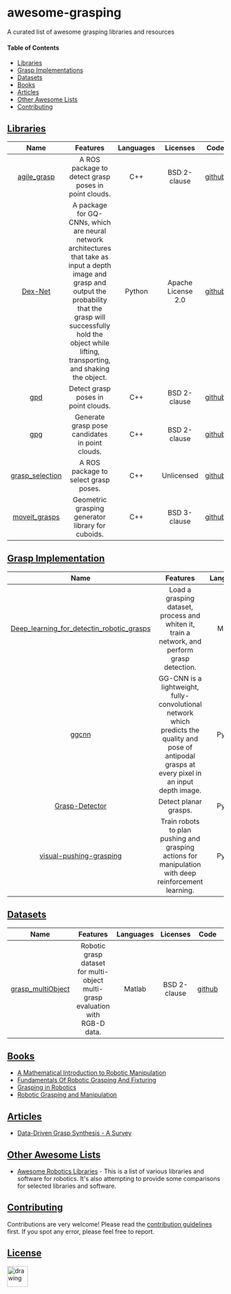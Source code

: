 # awesome-grasping
A curated list of awesome grasping libraries and resources

#### Table of Contents
* [Libraries](#libraries)
* [Grasp Implementations](#implementations)
* [Datasets](#datssets)
* [Books](#books)
* [Articles](#articles)
* [Other Awesome Lists](#other-awesome-lists)
* [Contributing](#contributing)

## [Libraries](#libraries)

| Name | Features | Languages | Licenses | Code | Popularity |
|:----:|:--------:|:---------:|:--------:|:----:|:----------:|
| [agile_grasp](https://github.com/atenpas/agile_grasp) | A ROS package to detect grasp poses in point clouds. | C++ | BSD 2-clause | [github](https://github.com/atenpas/agile_grasp) | ![agile_grasp2](https://img.shields.io/github/stars/atenpas/agile_grasp.svg?style=social&label=Star&maxAge=2592000) |
| [Dex-Net](https://berkeleyautomation.github.io/gqcnn/) | A package for GQ-CNNs, which are neural network architectures that take as input a depth image and grasp and output the probability that the grasp will successfully hold the object while lifting, transporting, and shaking the object. | Python | Apache License 2.0 | [github](https://github.com/BerkeleyAutomation/dex-net) | ![dex-net](https://img.shields.io/github/stars/BerkeleyAutomation/dex-net.svg?style=social&label=Star&maxAge=2592000)|
| [gpd](https://github.com/atenpas/gpd) | Detect grasp poses in point clouds. | C++ | BSD 2-clause | [github](https://github.com/atenpas/gpd) | ![gpd](https://img.shields.io/github/stars/atenpas/gpd.svg?style=social&label=Star&maxAge=2592000)|
| [gpg](https://github.com/atenpas/gpg) | Generate grasp pose candidates in point clouds. | C++ | BSD 2-clause | [github](https://github.com/atenpas/gpg) | ![gpg](https://img.shields.io/github/stars/atenpas/gpg.svg?style=social&label=Star&maxAge=2592000)|
| [grasp_selection](https://github.com/atenpas/grasp_selection) | A ROS package to select grasp poses. | C++ | Unlicensed | [github](https://github.com/atenpas/grasp_selectiongpg) | ![grasp_selection](https://img.shields.io/github/stars/atenpas/grasp_selection.svg?style=social&label=Star&maxAge=2592000)|
| [moveit_grasps](https://github.com/PickNikRobotics/moveit_grasps) | Geometric grasping generator library for cuboids. | C++ | BSD 3-clause | [github](https://github.com/PickNikRobotics/moveit_grasps) | ![moveit_grasps](https://img.shields.io/github/stars/PickNikRobotics/moveit_grasps.svg?style=social&label=Star&maxAge=2592000)|

## [Grasp Implementation](#implementations)

| Name | Features | Languages | Licenses | Code | Popularity |
|:----:|:--------:|:---------:|:--------:|:----:|:----------:|
| [Deep_learning_for_detectin_robotic_grasps](https://github.com/mirsking/Deep_learning_for_detectin_robotic_grasps) | Load a grasping dataset, process and whiten it, train a network, and perform grasp detection. | Matlab | Unlicensed | [github](https://github.com/mirsking/Deep_learning_for_detectin_robotic_grasps) | ![Grasp-Detector](https://img.shields.io/github/stars/mirsking/Deep_learning_for_detectin_robotic_grasps.svg?style=social&label=Star&maxAge=2592000)|
| [ggcnn](https://github.com/dougsm/ggcnn) | GG-CNN is a lightweight, fully-convolutional network which predicts the quality and pose of antipodal grasps at every pixel in an input depth image. | Python | BSD 3-clause | [github](https://github.com/dougsm/ggcnn) | ![ggcnn](https://img.shields.io/github/stars/dougsm/ggcnn.svg?style=social&label=Star&maxAge=2592000)|
| [Grasp-Detector](https://github.com/lerrel/Grasp-Detector) | Detect planar grasps. | Python | Unlicensed | [github](https://github.com/lerrel/Grasp-Detector) | ![Grasp-Detector](https://img.shields.io/github/stars/lerrel/Grasp-Detector.svg?style=social&label=Star&maxAge=2592000)|
| [visual-pushing-grasping](https://github.com/andyzeng/visual-pushing-grasping) | Train robots to plan pushing and grasping actions for manipulation with deep reinforcement learning. | Python | BSD 2-clause | [github](https://github.com/andyzeng/visual-pushing-grasping) | ![visual-pushing-grasping](https://img.shields.io/github/stars/andyzeng/visual-pushing-grasping.svg?style=social&label=Star&maxAge=2592000)|

## [Datasets](#datssets)

| Name | Features | Languages | Licenses | Code | Popularity |
|:----:|:--------:|:---------:|:--------:|:----:|:----------:|
| [grasp_multiObject](https://github.com/ivalab/grasp_multiObject) | Robotic grasp dataset for multi-object multi-grasp evaluation with RGB-D data. | Matlab | BSD 2-clause | [github](https://github.com/ivalab/grasp_multiObject) | ![grasp_multiObject](https://img.shields.io/github/stars/ivalab/grasp_multiObject.svg?style=social&label=Star&maxAge=2592000)|

## [Books](#books)

* [A Mathematical Introduction to Robotic Manipulation](https://www.cds.caltech.edu/~murray/books/MLS/pdf/mls94-complete.pdf)
* [Fundamentals Of Robotic Grasping And Fixturing](https://books.google.com.tw/books?id=mlDICgAAQBAJ&printsec=frontcover&hl=zh-TW#v=onepage&q&f=false)
* [Grasping in Robotics](https://www.springer.com/us/book/9781447146636)
* [Robotic Grasping and Manipulation](https://www.springer.com/us/book/9783319945675)

## [Articles](#articles)

* [Data-Driven Grasp Synthesis - A Survey](https://arxiv.org/pdf/1309.2660.pdf)

## [Other Awesome Lists](#awesome-grasping)

* [Awesome Robotics Libraries](https://github.com/jslee02/awesome-robotics-libraries) - This is a list of various libraries and software for robotics. It's also attempting to provide some comparisons for selected libraries and software.

## [Contributing](#awesome-grasping)

Contributions are very welcome! Please read the [contribution guidelines](CONTRIBUTING.md) first. If you spot any error, please feel free to report.

## [License](#awesome-grasping)

<img src="https://upload.wikimedia.org/wikipedia/commons/6/62/PD-icon.svg" alt="drawing" width="48" height="48"/>

